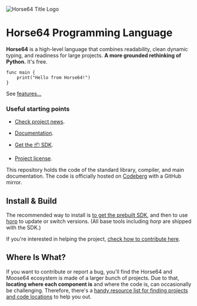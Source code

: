 
![Horse64 Title Logo](https://horse64.org/img/horse64logo.png)


Horse64 Programming Language
============================

**Horse64** is a high-level language that combines readability, clean dynamic
typing, and readiness for large projects. **A more grounded rethinking
of Python.** It's free.

```Horse64
func main {
    print("Hello from Horse64!")
}
```
See [features...](https://horse64.org/docs/Features)


### Useful starting points

- [Check project news](https://horse64.org/#news).

- [Documentation](https://horse64.org/docs/Welcome).

- [Get the 📦 SDK](https://horse64.org/download).

- [Project license](LICENSE.md).

This repository holds the code of the standard library, compiler,
and main documentation. The code is officially hosted on [Codeberg](
https://codeberg.org/Horse64/core.horse64.org) with a GitHub mirror.


Install & Build
---------------

The recommended way to install is [to get the prebuilt SDK](
https://horse64.org/get), and then to use [horp](
/docs/Runtime.md#horp) to update or switch versions. (All
base tools including *horp* are shipped with the SDK.)

If you're interested in helping the project, [check how
to contribute here](/docs/How%20to%20Contribute.md).


Where Is What?
--------------

If you want to contribute or report a bug, you'll find
the Horse64 and Moose64 ecosystem is made of a larger
bunch of projects. Due to that, **locating where each
component is** and where the code is, can occasionally
be challenging. Therefore, there's a
[handy resource list for finding projects and
code locations](/docs/Resources.md) to help you out.


